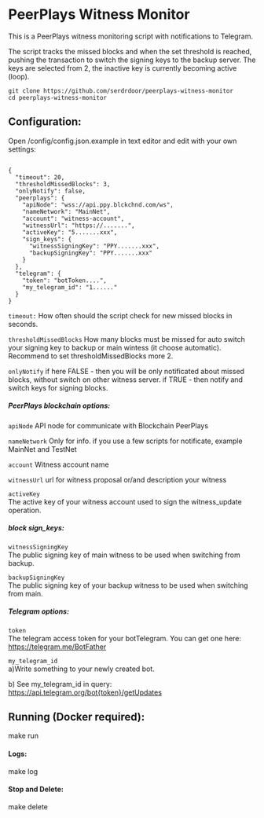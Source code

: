 # PeerPlays Witness Monitor

This is a PeerPlays witness monitoring script with notifications to Telegram.

The script tracks the missed blocks and when the set threshold is reached, pushing the transaction to switch the signing keys to the backup server. 
The keys are selected from 2, the inactive key is currently becoming active (loop).


```
git clone https://github.com/serdrdoor/peerplays-witness-monitor
cd peerplays-witness-monitor
```

## Configuration:
Open /config/config.json.example in text editor and edit with your own settings:

```

{
  "timeout": 20,
  "thresholdMissedBlocks": 3,
  "onlyNotify": false,
  "peerplays": {
    "apiNode": "wss://api.ppy.blckchnd.com/ws",
    "nameNetwork": "MainNet",
    "account": "witness-account",
    "witnessUrl": "https://.......",
    "activeKey": "5.......xxx",
    "sign_keys": {
      "witnessSigningKey": "PPY.......xxx",
      "backupSigningKey": "PPY.......xxx"
    }
  },
  "telegram": {
    "token": "botToken....",
    "my_telegram_id": "1......"
  }
}

``` 

`timeout:`
How often should the script check for new missed blocks in seconds.  
  
`thresholdMissedBlocks`
How many blocks must be missed for auto switch your signing key to backup or main wintess (it choose automatic). 
Recommend to set thresholdMissedBlocks more 2.

`onlyNotify`
if here FALSE - then you will be only notificated about missed blocks, without switch on other witness server.
if TRUE - then notify and switch keys for signing blocks.

##### PeerPlays blockchain options:

`apiNode`
API node for communicate with Blockchain PeerPlays

`nameNetwork`
Only for info. if you use a few scripts for notificate, example MainNet and TestNet

`account`
Witness account name

`witnessUrl`
url for witness proposal or/and description your witness

`activeKey`  
The active key of your witness account used to sign the witness_update operation.

##### block sign_keys:

`witnessSigningKey`  
The public signing key of main witness to be used when switching from backup.

`backupSigningKey`  
The public signing key of your backup witness to be used when switching from main.



##### Telegram options:

`token`  
The telegram access token for your botTelegram. You can get one here: https://telegram.me/BotFather

`my_telegram_id`  
a)Write something to your newly created bot.

b) See my_telegram_id in query: 
https://api.telegram.org/bot{token}/getUpdates

## Running (Docker required):

make run

#### Logs:

make log

#### Stop and Delete:

make delete


